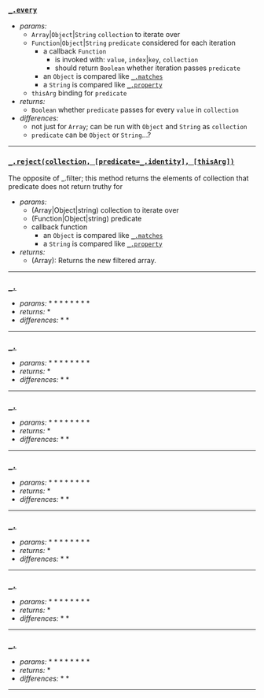 ### [`_.every`](http://lodash.com/docs#every)

* _params:_
  * `Array`|`Object`|`String` `collection` to iterate over
  * `Function`|`Object`|`String` `predicate` considered for each iteration
    * a callback `Function`
      * is invoked with: `value`, `index`|`key`, `collection`
      * should return `Boolean` whether iteration passes `predicate`
    * an `Object` is compared like [`_.matches`](http://lodash.com/docs#matches)
    * a `String` is compared like [`_.property`](http://lodash.com/docs#property)
  * `thisArg` binding for `predicate`
* _returns:_
  * `Boolean` whether `predicate` passes for every `value` in `collection`
* _differences:_
  * not just for `Array`; can be run with `Object` and `String` as `collection`
  * `predicate` can be `Object` or `String`...?

---

### [`_.reject(collection, [predicate=_.identity], [thisArg])`](https://lodash.com/docs#reject)
The opposite of _.filter; this method returns the elements of collection that predicate does not return truthy for

* _params:_
  * (Array|Object|string) collection to iterate over
  *  (Function|Object|string) predicate
    * callback function
        * an `Object` is compared like [`_.matches`](http://lodash.com/docs#matches)
        * a `String` is compared like [`_.property`](http://lodash.com/docs#property)
* _returns:_
  * (Array): Returns the new filtered array.
---

### [`_.`]()

* _params:_
  * 
  * 
    * 
      * 
      * 
    * 
    * 
  * 
* _returns:_
  * 
* _differences:_
  * 
  * 

---


### [`_.`]()

* _params:_
  * 
  * 
    * 
      * 
      * 
    * 
    * 
  * 
* _returns:_
  * 
* _differences:_
  * 
  * 

---

### [`_.`]()

* _params:_
  * 
  * 
    * 
      * 
      * 
    * 
    * 
  * 
* _returns:_
  * 
* _differences:_
  * 
  * 

---


### [`_.`]()

* _params:_
  * 
  * 
    * 
      * 
      * 
    * 
    * 
  * 
* _returns:_
  * 
* _differences:_
  * 
  * 

---


### [`_.`]()

* _params:_
  * 
  * 
    * 
      * 
      * 
    * 
    * 
  * 
* _returns:_
  * 
* _differences:_
  * 
  * 

---


### [`_.`]()

* _params:_
  * 
  * 
    * 
      * 
      * 
    * 
    * 
  * 
* _returns:_
  * 
* _differences:_
  * 
  * 

---


### [`_.`]()

* _params:_
  * 
  * 
    * 
      * 
      * 
    * 
    * 
  * 
* _returns:_
  * 
* _differences:_
  * 
  * 

---